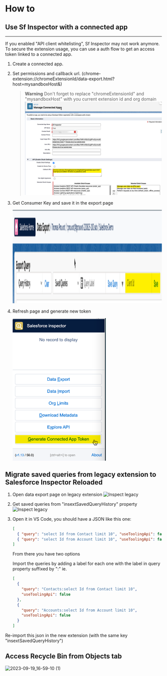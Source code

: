# How to

## Use Sf Inspector with a connected app

---

If you enabled "API client whitelisting", Sf Inspector may not work anymore.
To secure the extension usage, you can use a auth flow to get an access token linked to a connected app.

1. Create a connected app.
2. Set permissions and callback url. (chrome-extension://chromeExtensionId/data-export.html?host=mysandboxHost&)

   > **Warning**
   > Don't forget to replace "chromeExtensionId" and "mysandboxHost" with you current extension id and org domain
   > <img alt="Connected App" src="https://github.com/tprouvot/Chrome-Salesforce-inspector/blob/master/docs/screenshots/connectedApp.png?raw=true" height="300">

3. Get Consumer Key and save it in the export page

   <img alt="Client Id" src="https://github.com/tprouvot/Chrome-Salesforce-inspector/blob/master/docs/screenshots/clientId.png?raw=true" height="300">

4. Refresh page and generate new token

   <img alt="Generate Token" src="https://github.com/tprouvot/Chrome-Salesforce-inspector/blob/master/docs/screenshots/generateAccessToken.png?raw=true" width="300">

## Migrate saved queries from legacy extension to Salesforce Inspector Reloaded

1. Open data export page on legacy extension
   <img alt="Inspect legacy" src="../assets/images/how-to/inspect-legacy.png?raw=true" height="300">
2. Get saved queries from "insextSavedQueryHistory" property
   <img alt="Inspect legacy" src="../assets/images/how-to/query-history.png?raw=true" height="300">
3. Open it in VS Code, you should have a JSON like this one:

   ```json
   [
     { "query": "select Id from Contact limit 10", "useToolingApi": false },
     { "query": "select Id from Account limit 10", "useToolingApi": false }
   ]
   ```

   From there you have two options

   Import the queries by adding a label for each one with the label in query property suffixed by ":"
   ie.

   ```json
   [
     {
       "query": "Contacts:select Id from Contact limit 10",
       "useToolingApi": false
     },
     {
       "query": "Accounts:select Id from Account limit 10",
       "useToolingApi": false
     }
   ]
   ```

Re-import this json in the new extension (with the same key "insextSavedQueryHistory")

## Access Recycle Bin from Objects tab
![2023-09-19_16-59-10 (1)](https://github.com/tprouvot/Salesforce-Inspector-reloaded/assets/35368290/bfab8827-c78f-40ac-b26f-4bb27cf20425)

